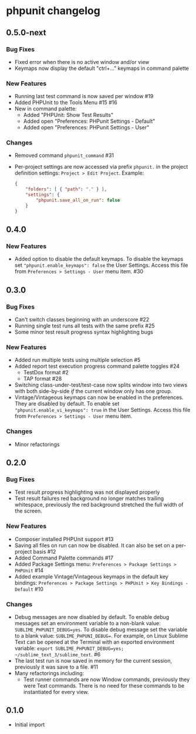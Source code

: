 # phpunit changelog

## 0.5.0-next

### Bug Fixes

* Fixed error when there is no active window and/or view
* Keymaps now display the default "ctrl+..." keymaps in command palette

### New Features

* Running last test command is now saved per window #19
* Added PHPUnit to the Tools Menu #15 #16
* New in command palette:
    - Added "PHPUnit: Show Test Results"
    - Added open "Preferences: PHPunit Settings - Default"
    - Added open "Preferences: PHPunit Settings - User"

### Changes

* Removed command `phpunit_command` #31
* Per-project settings are now accessed via prefix `phpunit.` in the project definition settings: `Project > Edit Project`. Example:

    ```json
    {
        "folders": [ { "path": "." } ],
        "settings": {
            "phpunit.save_all_on_run": false
        }
    }
    ```

## 0.4.0

### New Features

* Added option to disable the default keymaps. To disable the keymaps set `"phpunit.enable_keymaps": false` the User Settings. Access this file from `Preferences > Settings - User` menu item. #30

## 0.3.0

### Bug Fixes

* Can't switch classes beginning with an underscore #22
* Running single test runs all tests with the same prefix #25
* Some minor test result progress syntax highlighting bugs

### New Features

* Added run multiple tests using multiple selection #5
* Added report test execution progress command palette toggles #24
    - TestDox format #2
    - TAP format #28
* Switching class-under-test/test-case now splits window into two views with both side-by-side *if* the current window only has one group.
* Vintage/Vintageous keymaps can now be enabled in the preferences. They are disabled by default. To enable set `"phpunit.enable_vi_keymaps": true` in the User Settings. Access this file from `Preferences > Settings - User` menu item.

### Changes

* Minor refactorings

## 0.2.0

### Bug Fixes

* Test result progress highlighting was not displayed properly
* Test result failures red background no longer matches trailing whitespace, previously the red background stretched the full width of the screen.

### New Features

* Composer installed PHPUnit support #13
* Saving all files on run can now be disabled. It can also be set on a per-project basis #12
* Added Command Palette commands #17
* Added Package Settings menu: `Preferences > Package Settings > PHPUnit` #14
* Added example Vintage/Vintageous keymaps in the default key bindings: `Preferences > Package Settings > PHPUnit > Key Bindings - Default` #10

### Changes

* Debug messages are now disabled by default. To enable debug messages set an environment variable to a non-blank value: `SUBLIME_PHPUNIT_DEBUG=yes`. To disable debug message set the variable to a blank value: `SUBLIME_PHPUNI_DEBUG=`. For example, on Linux Sublime Text can be opened at the Terminal with an exported environment variable: `export SUBLIME_PHPUNIT_DEBUG=yes; ~/sublime_text_3/sublime_text`. #6
* The last test run is now saved in memory for the current session, previously it was save to a file. #11
* Many refactorings including:
    - Test runner commands are now Window commands, previously they were Text commands. There is no need for these commands to be instantiated for every view.

## 0.1.0

* Initial import
